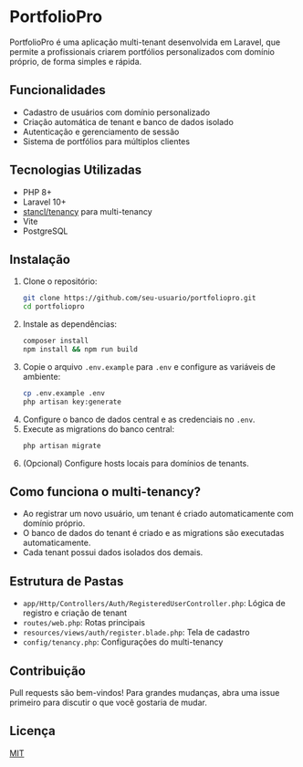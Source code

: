 # PortfolioPro

PortfolioPro é uma aplicação multi-tenant desenvolvida em Laravel, que permite a profissionais criarem portfólios personalizados com domínio próprio, de forma simples e rápida.

## Funcionalidades

- Cadastro de usuários com domínio personalizado
- Criação automática de tenant e banco de dados isolado
- Autenticação e gerenciamento de sessão
- Sistema de portfólios para múltiplos clientes

## Tecnologias Utilizadas

- PHP 8+
- Laravel 10+
- [stancl/tenancy](https://github.com/stancl/tenancy) para multi-tenancy
- Vite
- PostgreSQL

## Instalação

1. Clone o repositório:
   ```bash
   git clone https://github.com/seu-usuario/portfoliopro.git
   cd portfoliopro
   ```
2. Instale as dependências:
   ```bash
   composer install
   npm install && npm run build
   ```
3. Copie o arquivo `.env.example` para `.env` e configure as variáveis de ambiente:
   ```bash
   cp .env.example .env
   php artisan key:generate
   ```
4. Configure o banco de dados central e as credenciais no `.env`.
5. Execute as migrations do banco central:
   ```bash
   php artisan migrate
   ```
6. (Opcional) Configure hosts locais para domínios de tenants.

## Como funciona o multi-tenancy?

- Ao registrar um novo usuário, um tenant é criado automaticamente com domínio próprio.
- O banco de dados do tenant é criado e as migrations são executadas automaticamente.
- Cada tenant possui dados isolados dos demais.

## Estrutura de Pastas

- `app/Http/Controllers/Auth/RegisteredUserController.php`: Lógica de registro e criação de tenant
- `routes/web.php`: Rotas principais
- `resources/views/auth/register.blade.php`: Tela de cadastro
- `config/tenancy.php`: Configurações do multi-tenancy

## Contribuição

Pull requests são bem-vindos! Para grandes mudanças, abra uma issue primeiro para discutir o que você gostaria de mudar.

## Licença

[MIT](LICENSE)
